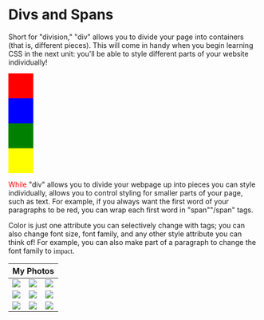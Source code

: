 <html>
	<head>
  <title>Divs and Spans</title>
	</head>
<body>
  <h1>Divs and Spans</h1>
 		<p>Short for "division," "div" allows you to divide your page into containers (that is, different pieces). This will come in handy when you begin learning CSS in the next unit: you'll be able to style different parts of your website individually!</p>
			<div style="width:50px; height:50px; background-color:red"></div>
			<div style="width:50px; height:50px; background-color:blue"></div>
			<div style="width:50px; height:50px; background-color:green"></div>
		<a href="http://www.pinterest.com">
			<div style="width:50px; height:50px; background-color:yellow"></div>
	    	</a>
		<p><span style="color:red">While</span> "div" allows you to divide your webpage up into pieces you can style individually, <span> allows you to control styling for smaller parts of your page, such as text. For example, if you always want the first word of your paragraphs to be red, you can wrap each first word in "span""/span" tags.
		</p>
		<p>Color is just one attribute you can selectively change with <span> tags; you can also change font size, font family, and any other style attribute you can think of! For example, you can also make part of a paragraph to change the font family to <span style="font-family: Impact">impact</span>. 
		</p>
			<table>
	 <thead>
	    <th colspan="3">My Photos</th>
	 </thead>
	 <tbody>
	    <tr>
	        <td>
	            <a href="https://www.pexels.com/" target="_blank">
	                <img src="https://static.pexels.com/photos/296878/pexels-photo-296878.jpeg" />
	            </a>
	        </td>
	        <td>
	            <a href="https://www.pexels.com/" target="_blank">
	                <img src="https://static.pexels.com/photos/309269/pexels-photo-309269.jpeg" />
	           </a>
	        </td>
	        <td>
	           <a href="https://www.pexels.com/" target="_blank">
	                <img src="https://static.pexels.com/photos/347995/pexels-photo-347995.jpeg" />
	           </a>
	        </td>
	    </tr>
	    <tr>
	        <td>
	            <a href="https://www.pexels.com/" target="_blank">
	                <img src="https://static.pexels.com/photos/192637/pexels-photo-192637.jpeg" />
	           </a>
	        </td>
	        <td>
	            <a href="https://www.pexels.com/" target="_blank">    
	                <img src="https://static.pexels.com/photos/109275/pexels-photo-109275.jpeg" />
	            </a>
	        </td>
	        <td>
	             <a href="https://www.pexels.com/" target="_blank">   
	                <img src="https://static.pexels.com/photos/96857/pexels-photo-96857.jpeg" />
	            </a>
	        </td>
	    </tr>
	    <tr>
	        <td>
	            <a href="https://www.pexels.com/" target="_blank">
	                <img src="https://static.pexels.com/photos/407110/pexels-photo-407110.jpeg" />
	            </a>
	        </td>
	        <td>
	            <a href="https://www.pexels.com/" target="_blank">  
	                <img src="https://static.pexels.com/photos/185499/pexels-photo-185499.jpeg" />
	           </a>
	        </td>
	        <td>
	            <a href="https://www.pexels.com/" target="_blank">
	                <img src="https://static.pexels.com/photos/395134/pexels-photo-395134.jpeg" />
	            </a>
	        </td>
	    </tr>
	 </tbody>
	</table>
</body>
</html>
